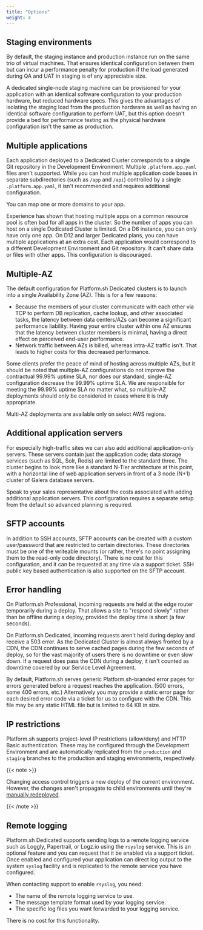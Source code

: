 ```yaml
---
title: "Options"
weight: 4
---
```


## Staging environments

By default, the staging instance and production instance run on the same trio of virtual machines.
That ensures identical configuration between them but can incur a performance penalty for production if the load generated during QA and UAT in staging is of any appreciable size.

A dedicated single-node staging machine can be provisioned for your application with an identical software configuration to your production hardware, but reduced hardware specs.
This gives the advantages of isolating the staging load from the production hardware as well as having an identical software configuration to perform UAT, but this option doesn't provide a bed for performance testing as the physical hardware configuration isn't the same as production.

## Multiple applications

Each application deployed to a Dedicated Cluster corresponds to a single Git repository in the Development Environment.
Multiple `.platform.app.yaml` files aren't supported.
While you can host multiple application code bases in separate subdirectories
(such as `/app` and `/api`) controlled by a single `.platform.app.yaml`,
it isn't recommended and requires additional configuration.

You can map one or more domains to your app.

Experience has shown that hosting multiple apps on a common resource pool is often bad for all apps in the cluster.
So the number of apps you can host on a single Dedicated Cluster is limited.
On a D6 instance, you can only have only one app.
On D12 and larger Dedicated plans, you can have multiple applications at an extra cost.
Each application would correspond to a different Development Environment and Git repository.
It can't share data or files with other apps.
This configuration is discouraged.

## Multiple-AZ

The default configuration for Platform.sh Dedicated clusters is to launch into a single Availability Zone (AZ).
This is for a few reasons:

* Because the members of your cluster communicate with each other via TCP to perform DB replication, cache lookup, and other associated tasks, the latency between data centers/AZs can become a significant performance liability.
Having your entire cluster within one AZ ensures that the latency between cluster members is minimal, having a direct effect on perceived end-user performance.
* Network traffic between AZs is billed, whereas intra-AZ traffic isn't.
That leads to higher costs for this decreased performance.

Some clients prefer the peace of mind of hosting across multiple AZs, but it should be noted that multiple-AZ configurations do not improve the contractual 99.99% uptime SLA, nor does our standard, single-AZ configuration decrease the 99.99% uptime SLA.
We are responsible for meeting the 99.99% uptime SLA no matter what, so multiple-AZ deployments should only be considered in cases where it is truly appropriate.

Multi-AZ deployments are available only on select AWS regions.

## Additional application servers

For especially high-traffic sites we can also add additional application-only servers.
These servers contain just the application code; data storage services (such as SQL, Solr, Redis) are limited to the standard three.
The cluster begins to look more like a standard N-Tier architecture at this point, with a horizontal line of web application servers in front of a 3 node (N+1) cluster of Galera database servers.

Speak to your sales representative about the costs associated with adding additional application servers.
This configuration requires a separate setup from the default so advanced planning is required.

## SFTP accounts

In addition to SSH accounts, SFTP accounts can be created with a custom user/password that are restricted to certain directories. These directories must be one of the writeable mounts (or rather, there's no point assigning them to the read-only code directory).
There is no cost for this configuration, and it can be requested at any time via a support ticket. SSH public key based authentication is also supported on the SFTP account.

## Error handling

On Platform.sh Professional, incoming requests are held at the edge router temporarily during a deploy.
That allows a site to "respond slowly" rather than be offline during a deploy, provided the deploy time is short (a few seconds).

On Platform.sh Dedicated, incoming requests aren't held during deploy and receive a 503 error.
As the Dedicated Cluster is almost always fronted by a CDN,
the CDN continues to serve cached pages during the few seconds of deploy,
so for the vast majority of users there is no downtime or even slow down.
If a request does pass the CDN during a deploy, it isn't counted as downtime covered by our Service Level Agreement.

By default, Platform.sh serves generic Platform.sh-branded error pages for errors generated before a request reaches the application.
(500 errors, some 400 errors, etc.)  Alternatively you may provide a static error page for each desired error code via a ticket for us to configure with the CDN.
This file may be any static HTML file but is limited to 64 KB in size.

## IP restrictions

Platform.sh supports project-level IP restrictions (allow/deny) and HTTP Basic authentication.
These may be configured through the Development Environment and are automatically replicated from the `production` and `staging` branches to the production and staging environments, respectively.

{{< note >}}

Changing access control triggers a new deploy of the current environment.
However, the changes aren't propagate to child environments until they're [manually redeployed](../../development/troubleshoot.md#force-a-redeploy).

{{< /note >}}

## Remote logging

Platform.sh Dedicated supports sending logs to a remote logging service such as Loggly, Papertrail, or Logz.io using the `rsyslog` service.
This is an optional feature and you can request that it be enabled via a support ticket.
Once enabled and configured your application can direct log output to the system `syslog` facility
and is replicated to the remote service you have configured.

When contacting support to enable `rsyslog`, you need:

* The name of the remote logging service to use.
* The message template format used by your logging service.
* The specific log files you want forwarded to your logging service.

There is no cost for this functionality.
